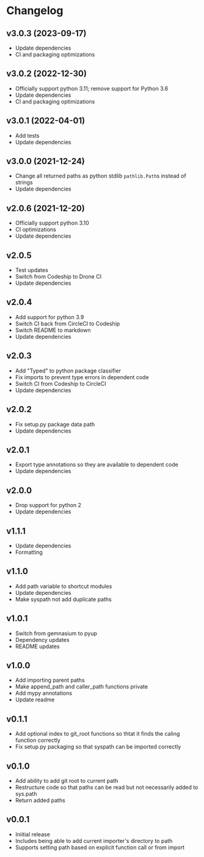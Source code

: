 Changelog
=========

v3.0.3 (2023-09-17)
-------------------

 - Update dependencies
 - CI and packaging optimizations


v3.0.2 (2022-12-30)
-------------------

 - Officially support python 3.11; remove support for Python 3.6
 - Update dependencies
 - CI and packaging optimizations


v3.0.1 (2022-04-01)
-------------------

 - Add tests
 - Update dependencies


v3.0.0 (2021-12-24)
-------------------

 - Change all returned paths as python stdlib `pathlib.Path`s instead of strings
 - Update dependencies


v2.0.6 (2021-12-20)
-------------------

 - Officially support python 3.10
 - CI optimizations
 - Update dependencies


v2.0.5
------

 - Test updates
 - Switch from Codeship to Drone CI
 - Update dependencies


v2.0.4
------

 - Add support for python 3.9
 - Switch CI back from CircleCI to Codeship
 - Switch README to markdown
 - Update dependencies


v2.0.3
------

 - Add "Typed" to python package classifier
 - Fix imports to prevent type errors in dependent code
 - Switch CI from Codeship to CircleCI
 - Update dependencies


v2.0.2
------

 - Fix setup.py package data path
 - Update dependencies


v2.0.1
------

 - Export type annotations so they are available to dependent code
 - Update dependencies


v2.0.0
------

 - Drop support for python 2
 - Update dependencies


v1.1.1
------

 - Update dependencies
 - Formatting


v1.1.0
------

 - Add path variable to shortcut modules
 - Update dependencies
 - Make syspath not add duplicate paths


v1.0.1
------

 - Switch from gemnasium to pyup
 - Dependency updates
 - README updates


v1.0.0
------

 - Add importing parent paths
 - Make append_path and caller_path functions private
 - Add mypy annotations
 - Update readme


v0.1.1
------

 - Add optional index to git_root functions so thtat it finds the caling function correctly
 - Fix setup.py packaging so that syspath can be imported correctly


v0.1.0
------

 - Add ability to add git root to current path
 - Restructure code so that paths can be read but not necessarily added to sys.path
 - Return added paths


v0.0.1
------

 - Iniitial release
 - Includes being able to add current importer's directory to path
 - Supports setting path based on explicit function call or from import
